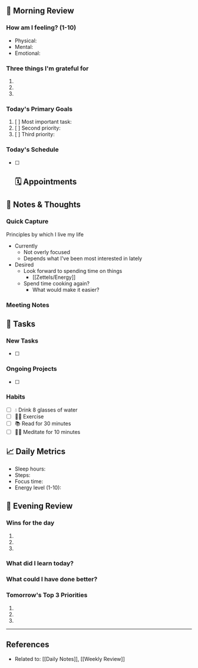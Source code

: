 ## 🌅 Morning Review
### How am I feeling? (1-10)
- Physical: 
- Mental: 
- Emotional: 

### Three things I'm grateful for
1. 
2. 
3. 

### Today's Primary Goals
1. [ ] Most important task:
2. [ ] Second priority:
3. [ ] Third priority:

### Today's Schedule
- [ ] 🗓️ Appointments
	- 

## 📝 Notes & Thoughts
### Quick Capture

Principles by which I live my life
- Currently 
	- Not overly focused
	- Depends what I've been most interested in lately 
- Desired 
	- Look forward to spending time on things 
		- [[Zettels/Energy]] 
	- Spend time cooking again?
		- What would make it easier?

### Meeting Notes


## 🎯 Tasks
### New Tasks
- [ ] 

### Ongoing Projects
- [ ] 

### Habits
- [ ] 💧 Drink 8 glasses of water
- [ ] 🏃‍♂️ Exercise
- [ ] 📚 Read for 30 minutes
- [ ] 🧘‍♂️ Meditate for 10 minutes

## 📈 Daily Metrics
- Sleep hours: 
- Steps: 
- Focus time: 
- Energy level (1-10): 

## 🌙 Evening Review
### Wins for the day
1. 
2. 
3. 

### What did I learn today?


### What could I have done better?


### Tomorrow's Top 3 Priorities
1. 
2. 
3. 

---
## References
- Related to: [[Daily Notes]], [[Weekly Review]]